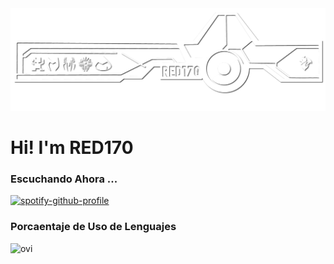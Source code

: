 <img src="resources/1.13.png" />

<h1>Hi! I'm RED170</h1>
<h3>Escuchando Ahora ...</h3>

[![spotify-github-profile](https://spotify-github-profile.kittinanx.com/api/view?uid=redlights97-sv&cover_image=true&theme=natemoo-re&show_offline=false&background_color=000000&interchange=false&bar_color=ec0909&bar_color_cover=true)](https://github.com/kittinan/spotify-github-profile)

<h3>Porcaentaje de Uso de Lenguajes</h3>
<img src="https://github-readme-stats.vercel.app/api/top-langs?username=red170&show_icons=true&locale=en&layout=compact&theme=chartreuse-dark" alt="ovi" />
